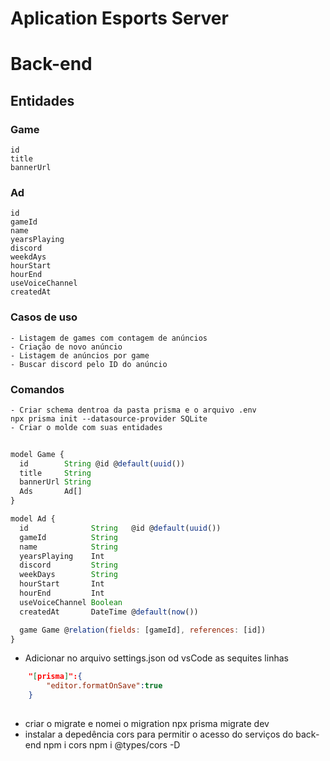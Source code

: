 # Aplication Esports Server

# Back-end

## Entidades

### Game

    id
    title
    bannerUrl

### Ad

    id
    gameId
    name
    yearsPlaying
    discord
    weekdAys
    hourStart
    hourEnd
    useVoiceChannel
    createdAt

### Casos de uso

    - Listagem de games com contagem de anúncios
    - Criação de novo anúncio
    - Listagem de anúncios por game
    - Buscar discord pelo ID do anúncio

### Comandos

    - Criar schema dentroa da pasta prisma e o arquivo .env
    npx prisma init --datasource-provider SQLite
    - Criar o molde com suas entidades

```JavaScript
    
model Game {
  id        String @id @default(uuid())
  title     String
  bannerUrl String
  Ads       Ad[]
}

model Ad {
  id              String   @id @default(uuid())
  gameId          String
  name            String
  yearsPlaying    Int
  discord         String
  weekDays        String
  hourStart       Int
  hourEnd         Int
  useVoiceChannel Boolean
  createdAt       DateTime @default(now())

  game Game @relation(fields: [gameId], references: [id])
}
```

- Adicionar no arquivo settings.json od vsCode as sequites linhas

```JSON
    "[prisma]":{
        "editor.formatOnSave":true
    }
    
```

- criar o migrate e nomei o migration
 npx prisma migrate dev
- instalar a depedência cors para permitir o acesso do serviços do back-end
  npm i cors
  npm i @types/cors -D